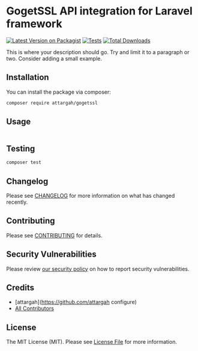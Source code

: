 # GogetSSL API integration for Laravel framework

[![Latest Version on Packagist](https://img.shields.io/packagist/v/oguz-kucuk/gogetssl.svg?style=flat-square)](https://packagist.org/packages/oguz-kucuk/gogetssl)
[![Tests](https://img.shields.io/github/actions/workflow/status/oguz-kucuk/gogetssl/run-tests.yml?branch=main&label=tests&style=flat-square)](https://github.com/oguz-kucuk/gogetssl/actions/workflows/run-tests.yml)
[![Total Downloads](https://img.shields.io/packagist/dt/oguz-kucuk/gogetssl.svg?style=flat-square)](https://packagist.org/packages/oguz-kucuk/gogetssl)

This is where your description should go. Try and limit it to a paragraph or two. Consider adding a small example.


## Installation

You can install the package via composer:

```bash
composer require attargah/gogetssl
```

## Usage

```php

```

## Testing

```bash
composer test
```

## Changelog

Please see [CHANGELOG](CHANGELOG.md) for more information on what has changed recently.

## Contributing

Please see [CONTRIBUTING](https://github.com/spatie/.github/blob/main/CONTRIBUTING.md) for details.

## Security Vulnerabilities

Please review [our security policy](../../security/policy) on how to report security vulnerabilities.

## Credits

- [attargah](https://github.com/attargah configure)
- [All Contributors](../../contributors)

## License

The MIT License (MIT). Please see [License File](LICENSE.md) for more information.
